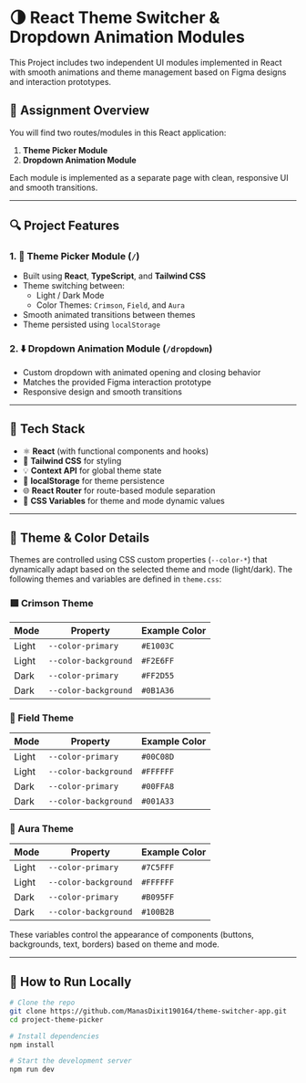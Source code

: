 # 🌗 React Theme Switcher & Dropdown Animation Modules

This Project includes two independent UI modules implemented in React with smooth animations and theme management based on Figma designs and interaction prototypes.

## 🧪 Assignment Overview

You will find two routes/modules in this React application:

1. **Theme Picker Module**
2. **Dropdown Animation Module**

Each module is implemented as a separate page with clean, responsive UI and smooth transitions. 

---

## 🔍 Project Features

### 1. 🎨 Theme Picker Module (`/`)
- Built using **React**, **TypeScript**, and **Tailwind CSS**
- Theme switching between:
  - Light / Dark Mode
  - Color Themes: `Crimson`, `Field`, and `Aura`
- Smooth animated transitions between themes
- Theme persisted using `localStorage`

### 2. ⬇️ Dropdown Animation Module (`/dropdown`)
- Custom dropdown with animated opening and closing behavior
- Matches the provided Figma interaction prototype
- Responsive design and smooth transitions

---

## 🧱 Tech Stack

- ⚛️ **React** (with functional components and hooks)
- 💅 **Tailwind CSS** for styling
- 💡 **Context API** for global theme state
- 💾 **localStorage** for theme persistence
- 🌐 **React Router** for route-based module separation
- 🧠 **CSS Variables** for theme and mode dynamic values

---

## 🌈 Theme & Color Details

Themes are controlled using CSS custom properties (`--color-*`) that dynamically adapt based on the selected theme and mode (light/dark). The following themes and variables are defined in `theme.css`:

### 🟥 Crimson Theme

| Mode  | Property                | Example Color |
|-------|-------------------------|---------------|
| Light | `--color-primary`       | `#E1003C`     |
| Light | `--color-background`    | `#F2E6FF`     |
| Dark  | `--color-primary`       | `#FF2D55`     |
| Dark  | `--color-background`    | `#0B1A36`     |

### 🌿 Field Theme

| Mode  | Property                | Example Color |
|-------|-------------------------|---------------|
| Light | `--color-primary`       | `#00C08D`     |
| Light | `--color-background`    | `#FFFFFF`     |
| Dark  | `--color-primary`       | `#00FFA8`     |
| Dark  | `--color-background`    | `#001A33`     |

### 🔮 Aura Theme

| Mode  | Property                | Example Color |
|-------|-------------------------|---------------|
| Light | `--color-primary`       | `#7C5FFF`     |
| Light | `--color-background`    | `#FFFFFF`     |
| Dark  | `--color-primary`       | `#B095FF`     |
| Dark  | `--color-background`    | `#100B2B`     |

These variables control the appearance of components (buttons, backgrounds, text, borders) based on theme and mode.

---

## 🚀 How to Run Locally

```bash
# Clone the repo
git clone https://github.com/ManasDixit190164/theme-switcher-app.git
cd project-theme-picker

# Install dependencies
npm install

# Start the development server
npm run dev

